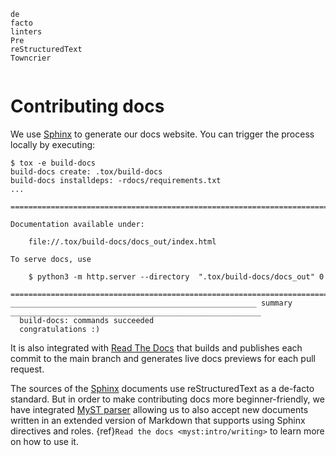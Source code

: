<!-- markdownlint-disable first-line-heading -->
<!-- cspell:ignore installdeps, rdocs -->
```{spelling}
de
facto
linters
Pre
reStructuredText
Towncrier
```

```{include} ../../.github/CONTRIBUTING.md
```

# Contributing docs

We use [Sphinx] to generate our docs website. You can trigger
the process locally by executing:

```shell-session
$ tox -e build-docs
build-docs create: .tox/build-docs
build-docs installdeps: -rdocs/requirements.txt
...

========================================================================================================================

Documentation available under:

    file://.tox/build-docs/docs_out/index.html

To serve docs, use

    $ python3 -m http.server --directory  ".tox/build-docs/docs_out" 0

========================================================================================================================
_______________________________________________________ summary ________________________________________________________
  build-docs: commands succeeded
  congratulations :)
```

It is also integrated with [Read The Docs] that builds and
publishes each commit to the main branch and generates live
docs previews for each pull request.

The sources of the [Sphinx] documents use reStructuredText as a
de-facto standard. But in order to make contributing docs more
beginner-friendly, we have integrated [MyST parser] allowing us
to also accept new documents written in an extended version of
Markdown that supports using Sphinx directives and roles.
{ref}`Read the docs <myst:intro/writing>` to learn more on how
to use it.

[MyST parser]: https://pypi.org/project/myst-parser/
[Read The Docs]: https://readthedocs.org
[Sphinx]: https://www.sphinx-doc.org

```{include} ../changelog-fragments.d/README.md
```
